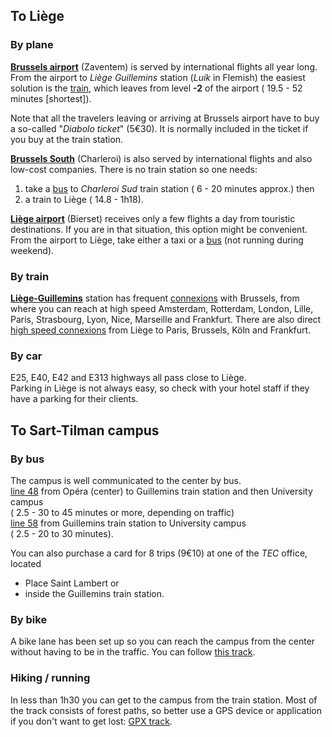 
<head>
  <meta charset="utf-8" />
  <meta name="viewport" content="width=device-width, initial-scale=1" />
  <title>
	Getting there...
  </title>

  <link href="https://netdna.bootstrapcdn.com/font-awesome/4.7.0/css/font-awesome.css" rel="stylesheet">
  <link rel="stylesheet" href="https://maxcdn.bootstrapcdn.com/bootstrap/3.3.7/css/bootstrap.min.css">
</head>

## To Liège

### By plane

[**<i class="fa fa-plane" aria-hidden="true"></i> Brussels airport**](https://www.brusselsairport.be/en) (Zaventem) is served by international flights all year long. From the airport to *Liège Guillemins* station (*Luik* in Flemish) the easiest solution is the [train](http://www.belgianrail.be/jp/sncb-nmbs-routeplanner/query.exe/en?ld=std&seqnr=1&ident=1t.022136111.1508933061&OK#focus), which leaves from level **-2** of the airport (<i class="fa fa-eur" aria-hidden="true"></i> 19.5 - <i class="fa fa-hourglass-half" aria-hidden="true"></i> 52 minutes [shortest]).   

Note that all the travelers leaving or arriving at Brussels airport have to buy a so-called "*Diabolo ticket*" (5€30). It is normally included in the ticket if you buy at the train station.

[**<i class="fa fa-plane" aria-hidden="true"></i> Brussels South**](https://www.brussels-charleroi-airport.com/brussels-south-charleroi-airport/index.html) (Charleroi) is also served by international flights and also low-cost companies. There is no train station so one needs:
1. take a [bus](https://www.infotec.be/fr-be/medeplacer/horaires/ligne.aspx?ligne=CA&titre=A%20CHARLEROI%20Sud%20-%20GOSSELIES%20Airport) to *Charleroi Sud* train station (<i class="fa fa-eur" aria-hidden="true"></i> 6 - <i class="fa fa-hourglass-half" aria-hidden="true"></i> 20 minutes approx.) then
2. a train to Liège (<i class="fa fa-eur" aria-hidden="true"></i> 14.8 - <i class="fa fa-hourglass-half" aria-hidden="true"></i> 1h18).

[**<i class="fa fa-plane" aria-hidden="true"></i> Liège airport**](https://www.liegeairport.com/passenger/fr/) (Bierset) receives only a few flights a day from touristic destinations. If you are in that situation, this option might be convenient. From the airport to Liège, take either a taxi or a [bus](https://www.infotec.be/published/Document.axd?document=7879) (not running during weekend).

### By train

[**<i class="fa fa-train" aria-hidden="true"></i> Liège-Guillemins**](https://www.b-europe.com/EN/Stations/Liege-Guillemins) station has frequent [connexions](http://www.belgianrail.be/jp/sncb-nmbs-routeplanner/query.exe/en?S=Bruxelles-Midi+%2f+Brussel-Zuid&Z=Liege-Guillemins&date=25/10/2017&time=14:19&start=1&timesel=depart&&REQ0JourneyStopsSID=A=1@O=Bruxelles-Midi%20/%20Brussel-Zuid@X=4336531@Y=50835707@U=80@L=008814001@B=1@p=1508891459@n=ac.1=GA@&REQ0JourneyStopsZID=A=1@O=Liege-Guillemins@X=5566696@Y=50624551@U=80@L=008841004@B=1@p=1508891459@n=ac.1=GA@&REQ0JourneyProduct_prod_list=3:0111111111111111&OK#focus) with Brussels, from where you can reach at high speed Amsterdam, Rotterdam, London, Lille, Paris, Strasbourg, Lyon, Nice, Marseille and Frankfurt. There are also direct [high speed connexions](https://www.b-europe.com/EN) from Liège to Paris, Brussels, Köln and Frankfurt.

### By car

<i class="fa fa-car" aria-hidden="true"></i>
E25, E40, E42 and E313 highways all pass close to Liège.     
Parking in Liège is not always easy, so check with your hotel staff if they have a parking for their clients.

## To Sart-Tilman campus

### By bus

The campus is well communicated to the center by bus.      
[<i class="fa fa-bus" aria-hidden="true"></i> line 48](https://www.infotec.be/fr-be/medeplacer/horaires/ligne.aspx?ligne=L48&titre=48%20Op%E9ra%20-%20Guillemins%20-%20Sart-Tilman%20Universit%E9%20-%20CHU) from Opéra (center) to Guillemins train station and then University campus         
(<i class="fa fa-eur" aria-hidden="true"></i> 2.5 - <i class="fa fa-hourglass-half" aria-hidden="true"></i> 30 to 45 minutes or more, depending on traffic)       
[<i class="fa fa-bus" aria-hidden="true"></i> line 58](https://www.infotec.be/fr-be/medeplacer/horaires/ligne.aspx?ligne=L58&titre=58%20Guillemins-Standard-Universit%E9-CHU-Boncelles) from Guillemins train station to University campus           
(<i class="fa fa-eur" aria-hidden="true"></i> 2.5 - <i class="fa fa-hourglass-half" aria-hidden="true"></i> 20 to 30 minutes).

You can also purchase a card for 8 trips (9€10) at one of the *TEC* office, located
* Place Saint Lambert or
* inside the Guillemins train station.

### By bike

A bike lane has been set up so you can reach the campus from the center without having to be in the traffic. You can follow [this track](https://www.google.com/maps/dir/Op%C3%A9ra+Royal+de+Wallonie-Li%C3%A8ge,+Place+de+l'Op%C3%A9ra,+4000+Li%C3%A8ge/GeoHydrodynamics+and+Environment+Research,+All%C3%A9e+du+Six+Aout+19,+4000+Li%C3%A8ge/@50.6384896,5.5686529,15.25z/data=!4m15!4m14!1m5!1m1!1s0x47c0fa11cafa522b:0xf328eafe11ceb675!2m2!1d5.5706691!2d50.6434524!1m5!1m1!1s0x47c0f8295a4a9491:0xf989536c76131422!2m2!1d5.5661331!2d50.5825237!3e1!5i1).

### Hiking / running

<i class="fa fa-map-signs" aria-hidden="true"></i> In less than 1h30 you can get to the campus from the train station. Most of the track consists of forest paths, so better use a GPS device or application if you don't want to get lost: [GPX track](https://www.wikiloc.com/hiking-trails/guillemins-sart-tilman-26966703).
